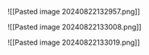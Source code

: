 ![[Pasted image 20240822132957.png]]

![[Pasted image 20240822133008.png]]

![[Pasted image 20240822133019.png]]